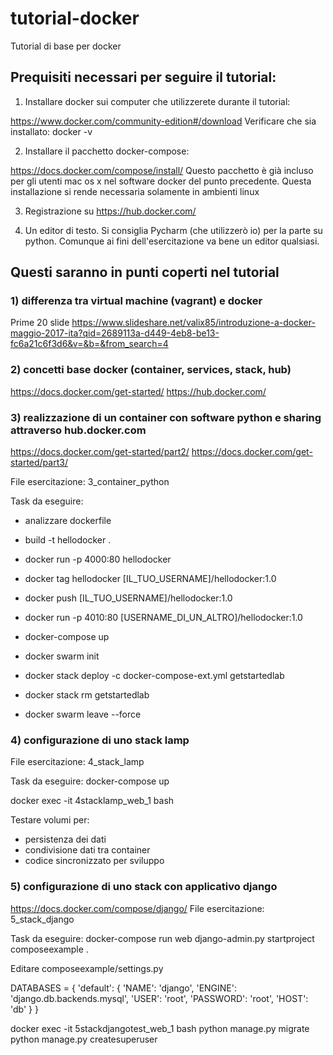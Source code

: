 # tutorial-docker
Tutorial di base per docker


## Prequisiti necessari per seguire il tutorial:

1) Installare docker sui computer che utilizzerete durante il tutorial:

https://www.docker.com/community-edition#/download
Verificare che sia installato:
docker -v

2) Installare il pacchetto docker-compose:

https://docs.docker.com/compose/install/
Questo pacchetto è già incluso per gli utenti mac os x nel software docker del punto precedente. Questa installazione si rende necessaria solamente in ambienti linux

3) Registrazione su https://hub.docker.com/

4) Un editor di testo. Si consiglia Pycharm (che utilizzerò io) per la parte su python. Comunque ai fini dell'esercitazione va bene un editor qualsiasi.


## Questi saranno in punti coperti nel tutorial

### 1) differenza tra virtual machine (vagrant) e docker
Prime 20 slide
https://www.slideshare.net/valix85/introduzione-a-docker-maggio-2017-ita?qid=2689113a-d449-4eb8-be13-fc6a21c6f3d6&v=&b=&from_search=4


### 2) concetti base docker (container, services, stack, hub)
https://docs.docker.com/get-started/
https://hub.docker.com/


### 3) realizzazione di un container con software python e sharing attraverso hub.docker.com
https://docs.docker.com/get-started/part2/
https://docs.docker.com/get-started/part3/

File esercitazione: 3_container_python

Task da eseguire:
- analizzare dockerfile
- build -t hellodocker .
- docker run -p 4000:80 hellodocker
- docker tag hellodocker [IL_TUO_USERNAME]/hellodocker:1.0
- docker push [IL_TUO_USERNAME]/hellodocker:1.0
- docker run -p 4010:80 [USERNAME_DI_UN_ALTRO]/hellodocker:1.0

- docker-compose up

- docker swarm init
- docker stack deploy -c docker-compose-ext.yml getstartedlab
- docker stack rm getstartedlab
- docker swarm leave --force



### 4) configurazione di uno stack lamp

File esercitazione: 4_stack_lamp

Task da eseguire:
docker-compose up

docker exec -it 4stacklamp_web_1 bash

Testare volumi per:
- persistenza dei dati
- condivisione dati tra container
- codice sincronizzato per sviluppo

### 5) configurazione di uno stack con applicativo django
https://docs.docker.com/compose/django/
File esercitazione: 5_stack_django

Task da eseguire:
docker-compose run web django-admin.py startproject composeexample .

Editare composeexample/settings.py

DATABASES = {
    'default': {
        'NAME': 'django',
        'ENGINE': 'django.db.backends.mysql',
        'USER': 'root',
        'PASSWORD': 'root',
        'HOST': 'db'
    }
}

docker exec -it 5stackdjangotest_web_1 bash
python manage.py migrate
python manage.py createsuperuser




